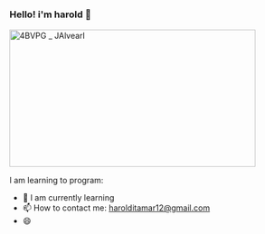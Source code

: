 ### Hello! i'm harold 👋

<img src="https://ugc.kn3.net/i/origin/https://cdn-images-1.medium.com/max/1600/1*IRFhWNqusUWbTsB1hQXhrQ.gif" alt="4BVPG _ JAlvearI" jsname="HiaYvf" jsaction="load:XAeZkd;" class="n3VNCb" data-noaft="1" style="width: 435px; height: 243.138px; margin: 0.980913px 0px;">


I am learning to program:

- 🌱 I am currently learning
- 📫 How to contact me: harolditamar12@gmail.com
- 😄
